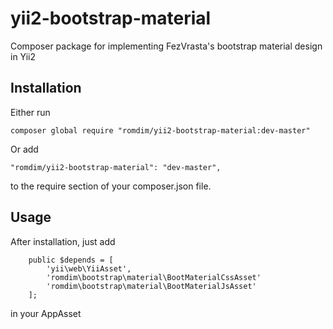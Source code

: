 # yii2-bootstrap-material
Composer package for implementing FezVrasta's bootstrap material design in Yii2

## Installation

Either run
```
composer global require "romdim/yii2-bootstrap-material:dev-master"
```

Or add

```
"romdim/yii2-bootstrap-material": "dev-master",
```

to the require section of your composer.json file.

## Usage

After installation, just add

```
    public $depends = [
        'yii\web\YiiAsset',
		'romdim\bootstrap\material\BootMaterialCssAsset'
		'romdim\bootstrap\material\BootMaterialJsAsset'
    ];
```

in your AppAsset